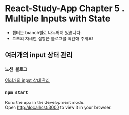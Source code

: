 # React-Study-App Chapter 5 . Multiple Inputs with State

- 챕터는 branch별로 나누어져 있습니다.
- 코드의 자세한 설명은 블로그를 확인해 주세요!

## 여러개의 input 상태 관리

### `노션 블로그`

[여러개의 input 상태 관리](https://mookiemookiekun.notion.site/input-ed57ad53ccf0432e83db1aa870a0519b)

### `npm start`

Runs the app in the development mode.\
Open [http://localhost:3000](http://localhost:3000) to view it in your browser.

